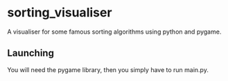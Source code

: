 # sorting_visualiser
A visualiser for some famous sorting algorithms using python and pygame.

## Launching
You will need the pygame library, then you simply have to run main.py.